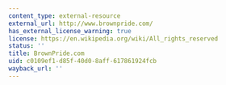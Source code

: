 ```yaml
---
content_type: external-resource
external_url: http://www.brownpride.com/
has_external_license_warning: true
license: https://en.wikipedia.org/wiki/All_rights_reserved
status: ''
title: BrownPride.com
uid: c0109ef1-d85f-40d0-8aff-617861924fcb
wayback_url: ''
---
```

